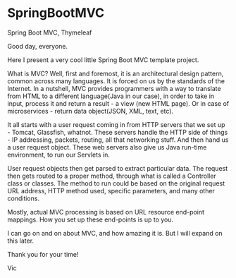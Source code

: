 # SpringBootMVC
Spring Boot MVC, Thymeleaf

Good day, everyone.

Here I present a very cool little Spring Boot MVC template project.

What is MVC? Well, first and foremost, it is an architectural design pattern, common across many languages. It is forced on us by the standards of the Internet. In a nutshell, MVC provides programmers with a way to translate from HTML to a different language(Java in our case), in order to take in input, process it and return a result - a view (new HTML page). Or in case of microservices - return data object(JSON, XML, text, etc).

It all starts with a user request coming in from HTTP servers that we set up - Tomcat, Glassfish, whatnot. These servers handle the HTTP side of things - IP addressing, packets, routing, all that networking stuff. And then hand us a user request object. These web servers also give us Java run-time environment, to run our Servlets in.

User request objects then get parsed to extract particular data. The request then gets routed to a proper method, through what is called a Controller class or classes. The method to run could be based on the original request URL address, HTTP method used, specific parameters, and many other conditions. 

Mostly, actual MVC processing is based on URL resource end-point mappings. How you set up these end-points is up to you.

I can go on and on about MVC, and how amazing it is. But I will expand on this later.

Thank you for your time!

Vic
